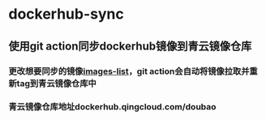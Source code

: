 # dockerhub-sync
## 使用git action同步dockerhub镜像到青云镜像仓库
### 更改想要同步的镜像[images-list](images-list)，git action会自动将镜像拉取并重新tag到青云镜像仓库中
### 青云镜像仓库地址dockerhub.qingcloud.com/doubao